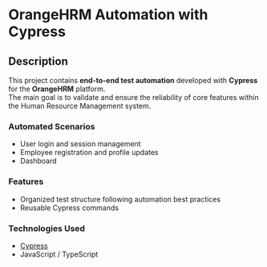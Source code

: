 # OrangeHRM Automation with Cypress

## Description  
This project contains **end-to-end test automation** developed with **Cypress** for the **OrangeHRM** platform.  
The main goal is to validate and ensure the reliability of core features within the Human Resource Management system.  

### Automated Scenarios  
- User login and session management  
- Employee registration and profile updates  
- Dashboard

### Features  
- Organized test structure following automation best practices  
- Reusable Cypress commands   

### Technologies Used  
- [Cypress](https://www.cypress.io/)  
- JavaScript / TypeScript  
